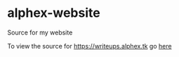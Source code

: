 # alphex-website
Source for my website

To view the source for https://writeups.alphex.tk go [here](https://github.com/Alpheeexx/alphex-website/blob/writeups)